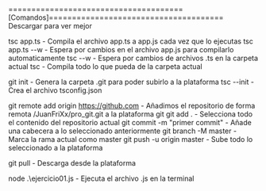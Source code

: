 
======================================[Comandos]======================================
Descargar para ver mejor

tsc app.ts      - Compila el archivo app.ts a app.js cada vez que lo ejecutas
tsc app.ts --w  - Espera por cambios en el archivo app.js para compilarlo automaticamente
tsc --w         - Espera por cambios de archivos .ts en la carpeta actual
tsc             - Compila todo lo que pueda de la carpeta actual

git init        - Genera la carpeta .git para poder subirlo a la plataforma
tsc --init      - Crea el archivo tsconfig.json


git remote add origin https://github.com    - Añadimos el repositorio de forma remota
    /JuanFriXx/pro_git.git                  a la plataforma git
git add .                               - Selecciona todo el contenido del repositorio actual
git commit -m "primer commit"           - Añade una cabecera a lo seleccionado anteriormente
git branch -M master                    - Marca la rama actual como master
git push -u origin master               - Sube todo lo seleccionado a la plataforma

git pull                                - Descarga desde la plataforma

node .\ejercicio01.js                   - Ejecuta el archivo .js en la terminal